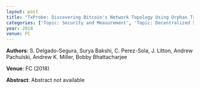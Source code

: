 ```yaml
---
layout: post
title: "TxProbe: Discovering Bitcoin's Network Topology Using Orphan Transactions"
categories: ['Topic: Security and Measurement', 'Topic: Decentralized Systems', '2018', 'Venue: FC']
year: 2018
venue: FC
---
```

**Authors**: S. Delgado-Segura, Surya Bakshi, C. Perez-Sola, J. Litton, Andrew Pachulski, Andrew K. Miller, Bobby Bhattacharjee

**Venue**: FC (2018)

**Abstract**: Abstract not available

